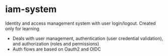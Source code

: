 # iam-system
Identity and access management system with user login/logout. Created only for learning
- Deals with user management, authentication (user credential validation), and authorization (roles and permissions)
- Auth flows are based on Oauth2 and OIDC
